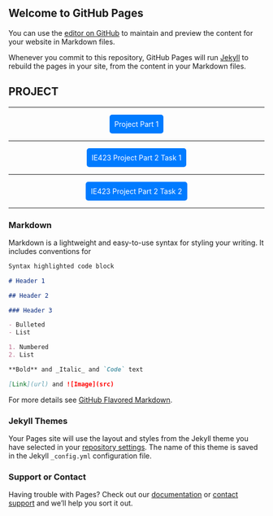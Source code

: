 ## Welcome to GitHub Pages

You can use the [editor on GitHub](https://github.com/BU-IE-423/fall-23-ilaydacelenkk/edit/main/index.md) to maintain and preview the content for your website in Markdown files.

Whenever you commit to this repository, GitHub Pages will run [Jekyll](https://jekyllrb.com/) to rebuild the pages in your site, from the content in your Markdown files.

## PROJECT

<hr>
<div style="text-align:center;">
  <a href="Project_Part1.html" target="_blank" style="padding: 10px; background-color: #007BFF; color: white; border-radius: 5px; text-decoration: none; display: inline-block; transition: background-color 0.3s;"
     onmouseover="this.style.backgroundColor='#de2390'"
     onmouseout="this.style.backgroundColor='#8c0855'">Project Part 1</a>
</div>
<hr>

<div style="text-align:center;">
  <a href="IE423 Project Part 2 Task 1.html" target="_blank" style="padding: 10px; background-color: #007BFF; color: white; border-radius: 5px; text-decoration: none; display: inline-block; transition: background-color 0.3s;"
     onmouseover="this.style.backgroundColor='#de2390'"
     onmouseout="this.style.backgroundColor='#8c0855'">IE423 Project Part 2 Task 1</a>
</div>
<hr>

<div style="text-align:center;">
  <a href="IE423 Project Part 2 Task 2.html" target="_blank" style="padding: 10px; background-color: #007BFF; color: white; border-radius: 5px; text-decoration: none; display: inline-block; transition: background-color 0.3s;"
     onmouseover="this.style.backgroundColor='#de2390'"
     onmouseout="this.style.backgroundColor='#8c0855'">IE423 Project Part 2 Task 2</a>
</div>
<hr>

### Markdown

Markdown is a lightweight and easy-to-use syntax for styling your writing. It includes conventions for

```markdown
Syntax highlighted code block

# Header 1

## Header 2

### Header 3

- Bulleted
- List

1. Numbered
2. List

**Bold** and _Italic_ and `Code` text

[Link](url) and ![Image](src)
```

For more details see [GitHub Flavored Markdown](https://guides.github.com/features/mastering-markdown/).

### Jekyll Themes

Your Pages site will use the layout and styles from the Jekyll theme you have selected in your [repository settings](https://github.com/BU-IE-582/fall-23-ilaydacelenkk/settings/pages). The name of this theme is saved in the Jekyll `_config.yml` configuration file.

### Support or Contact

Having trouble with Pages? Check out our [documentation](https://docs.github.com/categories/github-pages-basics/) or [contact support](https://support.github.com/contact) and we’ll help you sort it out.
